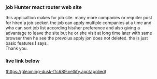 ### job Hunter react router web site

this appicaltion makes for job site. many more companies or requiter post for hired a job seeker. the job can apply multiple companies at a time and who can sort job list according his/her preference and also giving a advantage to leave the site but he or she visit at long time later with same browser then he see the prevoius apply jon does not deleted.
the is just basic features I says.</br> Thank you.

### live link below
(https://gleaming-dusk-f1c689.netlify.app/applied)


